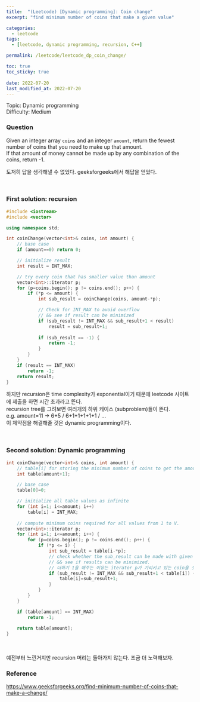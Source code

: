 ```yaml
---
title:  "(Leetcode) [Dynamic programming]: Coin change"
excerpt: "find minimum number of coins that make a given value"

categories:
  - leetcode
tags:
  - [leetcode, dynamic programming, recursion, C++]

permalink: /leetcode/leetcode_dp_coin_change/

toc: true
toc_sticky: true
 
date: 2022-07-20
last_modified_at: 2022-07-20
---
```


Topic: Dynamic programming  
Difficulty: Medium

### Question

Given an integer array `coins` and an integer `amount`, return the fewest number of coins that you need to make up that amount.  
If that amount of money cannot be made up by any combination of the coins, return -1.

도저히 답을 생각해낼 수 없었다. geeksforgeeks에서 해답을 얻었다.

<br>

### First solution: recursion
```cpp
#include <iostream>
#include <vector>

using namespace std;

int coinChange(vector<int>& coins, int amount) {
    // base case
    if (amount==0) return 0;

    // initialize result
    int result = INT_MAX;

    // try every coin that has smaller value than amount
    vector<int>::iterator p;
    for (p=coins.begin(); p != coins.end(); p++) {
        if (*p <= amount) {
            int sub_result = coinChange(coins, amount-*p);

            // Check for INT_MAX to avoid overflow
            // && see if result can be minimized
            if (sub_result != INT_MAX && sub_result+1 < result)
                result = sub_result+1;
            
            if (sub_result == -1) {
                return -1;
            }
        }
    }
    if (result == INT_MAX) 
        return -1;
    return result;
}
```

하지만 recursion은 time complexity가 exponential이기 때문에 leetcode 사이트에 제출을 하면 시간 초과라고 뜬다.  
recursion tree를 그려보면 여러개의 하위 케이스 (subproblem)들이 뜬다.  
e.g. amount=11 -> 6+5 / 6+1+1+1+1+1 / ...  
이 제약점을 해결해줄 것은 dynamic programming이다.

<br>

### Second solution: Dynamic programming

```cpp
int coinChange(vector<int>& coins, int amount) {
    // table[i] for storing the minimum number of coins to get the amount i
    int table[amount+1];

    // base case
    table[0]=0;

    // initialize all table values as infinite
    for (int i=1; i<=amount; i++)
        table[i] = INT_MAX;
    
    // compute minimum coins required for all values from 1 to V.
    vector<int>::iterator p;
    for (int i=1; i<=amount; i++) {
        for (p=coins.begin(); p != coins.end(); p++) {
            if (*p <= i) {
                int sub_result = table[i-*p];
                // check whether the sub_result can be made with given coins
                // && see if results can be minimized.
                // 더하기 1을 해주는 이유는 iterator p가 가리키고 있는 coin을 갯수에 더해주기 위해서
                if (sub_result != INT_MAX && sub_result+1 < table[i]) {
                    table[i]=sub_result+1;
                }
            }
        }
    }

    if (table[amount] == INT_MAX)
        return -1;
    
    return table[amount];
}
```

<br>

예전부터 느낀거지만 recursion 머리는 돌아가지 않는다. 조금 더 노력해보자.


### Reference
<https://www.geeksforgeeks.org/find-minimum-number-of-coins-that-make-a-change/>